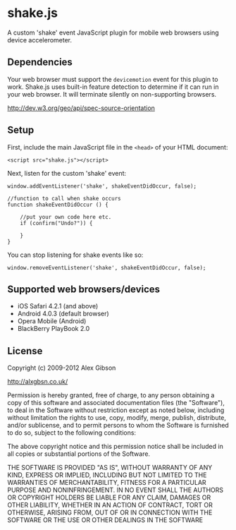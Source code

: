 shake.js
=======================================

A custom 'shake' event JavaScript plugin for mobile web browsers using device accelerometer.

Dependencies
---------------------------------------

Your web browser must support the `devicemotion` event for this plugin to work. Shake.js uses built-in feature detection to determine if it can run in your web browser. It will terminate silently on non-supporting browsers.

http://dev.w3.org/geo/api/spec-source-orientation

Setup
---------------------------------------

First, include the main JavaScript file in the `<head>` of your HTML document:

```
<script src="shake.js"></script>
```

Next, listen for the custom 'shake' event:

```
window.addEventListener('shake', shakeEventDidOccur, false);
	
//function to call when shake occurs
function shakeEventDidOccur () {
	
	//put your own code here etc.
	if (confirm("Undo?")) {

	}
}
```

You can stop listening for shake events like so:

```
window.removeEventListener('shake', shakeEventDidOccur, false);
```
	
Supported web browsers/devices
---------------------------------------

- iOS Safari 4.2.1 (and above)
- Android 4.0.3 (default browser)
- Opera Mobile (Android)
- BlackBerry PlayBook 2.0
	
License
---------------------------------------

Copyright (c) 2009-2012 Alex Gibson

http://alxgbsn.co.uk/

Permission is hereby granted, free of charge, to any person obtaining a copy of this software and associated documentation files (the "Software"), to deal in the Software without restriction except as noted below, including without limitation the rights to use, copy, modify, merge, publish, distribute, and/or sublicense, and to permit persons to whom the Software is furnished to do so, subject to the following conditions:

The above copyright notice and this permission notice shall be included in all copies or substantial portions of the Software.

THE SOFTWARE IS PROVIDED "AS IS", WITHOUT WARRANTY OF ANY KIND, EXPRESS OR IMPLIED, INCLUDING BUT NOT LIMITED TO THE WARRANTIES OF MERCHANTABILITY, FITNESS FOR A PARTICULAR PURPOSE AND NONINFRINGEMENT. IN NO EVENT SHALL THE AUTHORS OR COPYRIGHT HOLDERS BE LIABLE FOR ANY CLAIM, DAMAGES OR OTHER LIABILITY, WHETHER IN AN ACTION OF CONTRACT, TORT OR OTHERWISE, ARISING FROM, OUT OF OR IN CONNECTION WITH THE SOFTWARE OR THE USE OR OTHER DEALINGS IN THE SOFTWARE